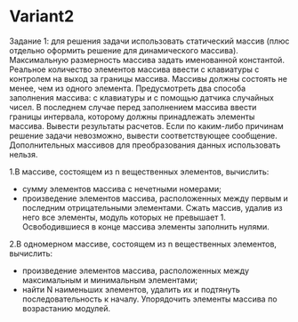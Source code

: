 # Variant2

Задание 1: для решения задачи использовать статический массив (плюс отдельно оформить решение для динамического массива). Максимальную размерность массива задать именованной константой. Реальное количество элементов массива ввести с клавиатуры с контролем на выход за границы массива. Массивы должны состоять не менее, чем из одного элемента. Предусмотреть два способа заполнения массива: с клавиатуры и с помощью датчика случайных чисел. В последнем случае перед заполнением массива ввести границы интервала, которому должны принадлежать элементы массива.
Вывести результаты расчетов. Если по каким-либо причинам решение задачи невозможно, вывести соответствующее сообщение. Дополнительных массивов для преобразования данных использовать нельзя.

1.В массиве, состоящем из n вещественных элементов, вычислить:
  *	сумму элементов массива с нечетными номерами;
  *	произведение элементов массива, расположенных между первым и последним отрицательными элементами.
Сжать массив, удалив из него все элементы, модуль которых не превышает 1. Освободившиеся в конце массива элементы заполнить нулями.

2.В одномерном массиве, состоящем из n вещественных элементов, вычислить:
  *	произведение элементов массива, расположенных между максимальным и минимальным элементами;
  *	найти N наименьших элементов, удалить их и подтянуть последовательность к началу.
Упорядочить элементы массива по возрастанию модулей.
